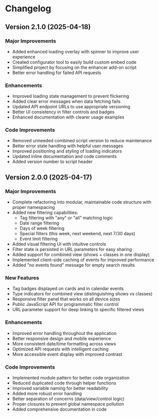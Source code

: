 # Changelog

## Version 2.1.0 (2025-04-18)

### Major Improvements
- Added enhanced loading overlay with spinner to improve user experience
- Created configurator tool to easily build custom embed code
- Simplified project by focusing on the enhancer add-on script
- Better error handling for failed API requests

### Enhancements
- Improved loading state management to prevent flickering
- Added clear error messages when data fetching fails
- Updated API endpoint URLs to use appropriate versioning
- Better UI consistency in filter controls and badges
- Enhanced documentation with clearer usage examples

### Code Improvements
- Removed unneeded combined script version to reduce maintenance
- Better error state handling with helpful user messages
- Improved positioning and styling of loading indicators
- Updated inline documentation and code comments
- Added version number to script header

## Version 2.0.0 (2025-04-17)

### Major Improvements
- Complete refactoring into modular, maintainable code structure with proper namespacing
- Added new filtering capabilities:
  - Tag filtering with "any" or "all" matching logic
  - Date range filtering
  - Days of week filtering
  - Special filters (this week, next weekend, next 7/30 days)
  - Event limit filtering
- Added visual filtering UI with intuitive controls
- Filter state is persisted in URL parameters for easy sharing
- Added support for combined view (shows + classes in one display)
- Implemented client-side caching of events for improved performance
- Added "no events found" message for empty search results

### New Features
- Tag badges displayed on cards and in calendar events
- Type indicators for combined view (distinguishing shows vs classes)
- Responsive filter panel that works on all device sizes
- Public JavaScript API for programmatic filter control
- URL parameter support for deep linking to specific filtered views

### Enhancements
- Improved error handling throughout the application
- Better responsive design and mobile experience
- More consistent date/time formatting across views
- Optimized API requests with intelligent caching
- More accessible event display with improved contrast

### Code Improvements
- Implemented module pattern for better code organization
- Reduced duplicated code through helper functions
- Improved variable naming for better readability
- Added more robust error handling
- Better separation of concerns (data/view/control logic)
- Proper closures to prevent global namespace pollution
- Added comprehensive documentation in code